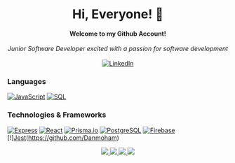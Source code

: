 <h1 align="center">Hi, Everyone! 👋</h1>

<p align="center">
    <b>Welcome to my Github Account!</b><br><br>
    <i>
        Junior Software Developer excited with a passion for software development<br>
    </i><br>
    <a href="https://www.linkedin.com/in/daniel-mohammadian-60937b263/">
        <img src="https://img.shields.io/badge/LinkedIn-blue?style=flat-square&logo=linkedin" alt="LinkedIn">
    </a>
</p>

### Languages

[![JavaScript](https://img.shields.io/badge/javascript-black?style=for-the-badge&logo=javascript)](https://github.com/Danmoham)
[![SQL](https://img.shields.io/badge/sql-black?style=for-the-badge&logo=mysql)](https://github.com/Danmoham)

### Technologies & Frameworks

[![Express](https://img.shields.io/badge/express-black?style=for-the-badge&logo=express)](https://github.com/Danmoham)
[![React](https://img.shields.io/badge/react-black?style=for-the-badge&logo=react)](https://github.com/Danmoham)
[![Prisma.io](https://img.shields.io/badge/prisma-black?style=for-the-badge&logo=prisma)](hhttps://github.com/Danmoham)
[![PostgreSQL](https://img.shields.io/badge/PostgreSQL-black?style=for-the-badge&logo=postgresql)](https://github.com/Danmoham)
[![Firebase](https://img.shields.io/badge/firebase-black?style=for-the-badge&logo=firebase)](https://github.com/Danmoham)
[!][Jest](https://img.shields.io/badge/Jest-323330?style=for-the-badge&logo=Jest&logoColor=white)(https://github.com/Danmoham)

<p align="center">
  <a href="https://github.com/Danmoham">
    <img src="http://github-profile-summary-cards.vercel.app/api/cards/profile-details?username=Danmoham&theme=transparent" />
  </a>
  <a href="https://github.com/Danmoham">
    <img src="https://github-readme-streak-stats.herokuapp.com/?user=Danmoham&hide_border=true&card_width=338&theme=transparent" />
  </a>
  <a href="https://github.com/Damoham">
    <img src="http://github-profile-summary-cards.vercel.app/api/cards/stats?username=Danmoham&theme=transparent" />
  </a>
  <a href="https://github.com/Danmoham">
    <img src="http://github-profile-summary-cards.vercel.app/api/cards/most-commit-language?username=Danmoham&theme=transparent" />
  </a>
</p>

<p align="center">
